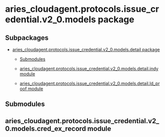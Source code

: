 # aries_cloudagent.protocols.issue_credential.v2_0.models package

## Subpackages


* [aries_cloudagent.protocols.issue_credential.v2_0.models.detail package](aries_cloudagent.protocols.issue_credential.v2_0.models.detail.md)


    * [Submodules](aries_cloudagent.protocols.issue_credential.v2_0.models.detail.md#submodules)


    * [aries_cloudagent.protocols.issue_credential.v2_0.models.detail.indy module](aries_cloudagent.protocols.issue_credential.v2_0.models.detail.md#aries-cloudagent-protocols-issue-credential-v2-0-models-detail-indy-module)


    * [aries_cloudagent.protocols.issue_credential.v2_0.models.detail.ld_proof module](aries_cloudagent.protocols.issue_credential.v2_0.models.detail.md#aries-cloudagent-protocols-issue-credential-v2-0-models-detail-ld-proof-module)


## Submodules

## aries_cloudagent.protocols.issue_credential.v2_0.models.cred_ex_record module
